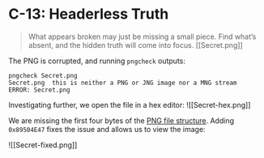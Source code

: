 # C-13: Headerless Truth
> What appears broken may just be missing a small piece. Find what’s absent, and the hidden truth will come into focus. [[Secret.png]]

The PNG is corrupted, and running `pngcheck` outputs:
```
pngcheck Secret.png
Secret.png  this is neither a PNG or JNG image nor a MNG stream
ERROR: Secret.png
```
Investigating further, we open the file in a hex editor:
![[Secret-hex.png]]

We are missing the first four bytes of the [PNG file structure](https://en.wikipedia.org/wiki/PNG#File_format). Adding `0x89504E47` fixes the issue and allows us to view the image:

![[Secret-fixed.png]]
